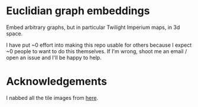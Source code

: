 # Euclidian graph embeddings

Embed arbitrary graphs, but in particular Twilight Imperium maps, in 3d space.

I have put ~0 effort into making this repo usable for others because I expect ~0 people to want to do this themselves. If I'm wrong, shoot me an email / open an issue and I'll be happy to help.

# Acknowledgements

I nabbed all the tile images from [here](https://github.com/mohandis64/ti4-map-generator).
